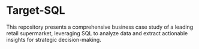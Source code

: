 # Target-SQL
This repository presents a comprehensive business case study of a leading retail supermarket, leveraging SQL to analyze data and extract actionable insights for strategic decision-making.
